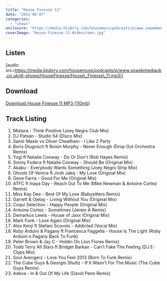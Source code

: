 ```yaml
---
title: "House Finesse 11"
date: "2013-06-07"
categories: 
  - "shows"
enclosure: "https://media.blubrry.com/housemusicpodcasts/p/www.sowebmediauk.co.uk/dj-shows/HouseFinesse/House_Finesse_11.mp3 0 audio/mpeg "
coverImage: "House-Finesse-11-Widescreen.jpg"
---
```


## Listen

\[audio src=https://media.blubrry.com/housemusicpodcasts/p/www.sowebmediauk.co.uk/dj-shows/HouseFinesse/House\_Finesse\_11.mp3\]

## Download

[Download House Finesse 11 MP3 (110mb)](https://media.blubrry.com/housemusicpodcasts/p/www.sowebmediauk.co.uk/dj-shows/HouseFinesse/House_Finesse_11.mp3)

## Track Listing

1. Mistura - Think Positive (Joey Negro Club Mix)
2. DJ Patsan - Studio 54 (Disco Mix)
3. Samir Maslo vs Oliver Cheatham - I Like 2 Party
4. Boris Dlugosch ft Roisin Murphy - Never Enough (Drop Out Orchestra Remix)
5. Yogi ft Natalie Conway - Do Or Don't (Rob Hayes Remix)
6. Sonny Fodera ft Natalie Conway - Should Be (Original Mix)
7. Akabu - Everybody Wants Something (Joey Negro Strip Mix)
8. Ghosts Of Venice ft Josh Jakq - My Love (Original Mix)
9. Gene Farris - Good For Me (Original Mix)
10. ATFC ft Inaya Day - Reach Out To Me (Mike Newman & Antoine Cortez Remix)
11. Miss Kay Dee - Best Of My Love (Babysitters Remix)
12. Garrett & Ojelay - Living Without You (Original Mix)
13. Coqui Selection - Happy People (Original Mix)
14. Antoine Cortez - Sometimes (Jerem A Remix)
15. Demarkus Lewis - House of Jaxx (Original Mix)
16. Mark Funk - Love Again (Original Mix)
17. Alex Kenji ft Stefani Scovolo - Addicted (Vocal Mix)
18. Roby Arduini & Pagany ft Francesca Faggella - House Is The Light (Roby Arduini n Pagany Back To Funk)
19. Peter Brown & Jay C - Holdin On (Jon Flores Remix)
20. Todd Terry All Stars ft Bridget Barkan - Can't Fake The Feeling (DJ E-Clyps Mix)
21. Soul Avengerz - Love You Feel 2013 (Born To Funk Remix)
22. The Cube Guys & Georgio Shultz - If It Wasn't For The Music (The Cube Guys Remix)
23. Adeva - In & Out Of My Life (David Penn Remix)
